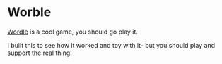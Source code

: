# Worble

[Wordle](https://powerlanguage.co.uk/wordle/) is a cool game, you should go play it.

I built this to see how it worked and toy with it- but you should play and support the real thing!
